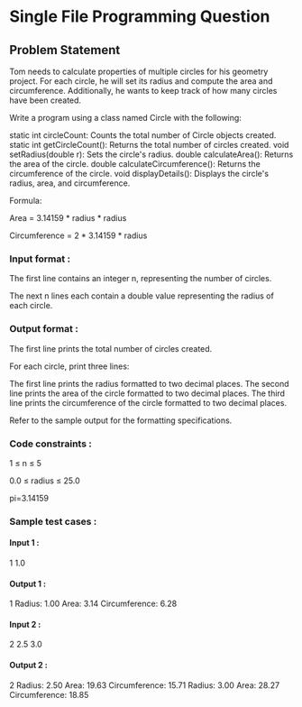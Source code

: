 # Single File Programming Question

## Problem Statement

Tom needs to calculate properties of multiple circles for his geometry project. For each circle, he will set its radius and compute the area and circumference. Additionally, he wants to keep track of how many circles have been created.

Write a program using a class named Circle with the following:

static int circleCount: Counts the total number of Circle objects created.
static int getCircleCount(): Returns the total number of circles created.
void setRadius(double r): Sets the circle's radius.
double calculateArea(): Returns the area of the circle.
double calculateCircumference(): Returns the circumference of the circle.
void displayDetails(): Displays the circle's radius, area, and circumference.

Formula:

Area = 3.14159 * radius * radius

Circumference = 2 * 3.14159 * radius

### Input format :

The first line contains an integer n, representing the number of circles.

The next n lines each contain a double value representing the radius of each circle.

### Output format :

The first line prints the total number of circles created.

For each circle, print three lines:

The first line prints the radius formatted to two decimal places.
The second line prints the area of the circle formatted to two decimal places.
The third line prints the circumference of the circle formatted to two decimal places.

Refer to the sample output for the formatting specifications.

### Code constraints :

1 ≤ n ≤ 5

0.0 ≤ radius ≤ 25.0

pi=3.14159

### Sample test cases :

#### Input 1 :

1
1.0

#### Output 1 :

1
Radius: 1.00
Area: 3.14
Circumference: 6.28

#### Input 2 :

2
2.5
3.0

#### Output 2 :

2
Radius: 2.50
Area: 19.63
Circumference: 15.71
Radius: 3.00
Area: 28.27
Circumference: 18.85
